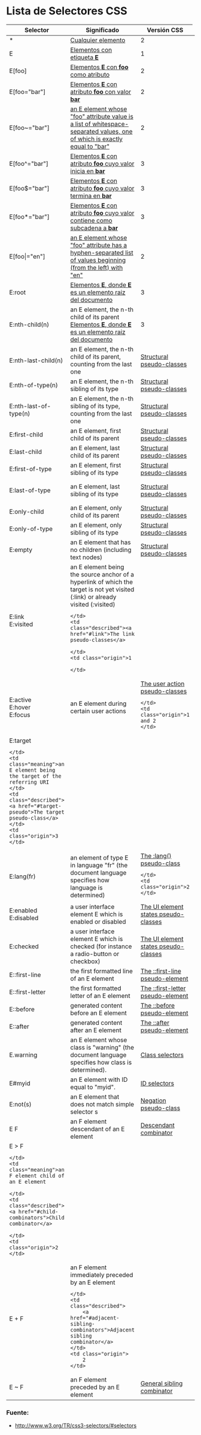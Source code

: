 # Lista de Selectores CSS

<table class="selectorsReview">
<thead>
<tr>
	<th class="pattern">
		Selector
	</th>
	<th class="meaning">
		Significado
	</th>
	<th class="origin">
		Versión CSS
   </th>
</tr>
</thead>
<tbody>
<tr>
	<td class="pattern">*</td>
	<td class="meaning">
		<a href="#universal-selector">Cualquier elemento</a>
	</td>
	<td class="origin">2</td>
</tr>
	<tr>
	<td class="pattern">E</td>
	<td class="meaning">
		<a href="#type-selectors">Elementos con etiqueta <b>E</b></a>
 	</td>
	<td class="origin">1</td>
</tr>
<tr>
	<td class="pattern">E[foo]</td>
	<td class="meaning">
		<a href="#attribute-selectors">Elementos <b>E</b> con <b>foo</b> como atributo</a>
 	</td>
	<td class="origin">2</td>
</tr>
<tr>
	<td class="pattern">E[foo="bar"]
 	</td>
	<td class="meaning">
      <a href="#attribute-selectors">Elementos <b>E</b> con atributo <b>foo</b> con valor <b>bar</b></a>
 	</td>
	<td class="origin">2</td>
</tr>
<tr>
	<td class="pattern">E[foo~="bar"]</td>
	<td class="meaning">
		<a href="#attribute-selectors">
		an E element whose "foo" attribute value is a list of
      whitespace-separated values, one of which is exactly equal to "bar"
     </a>
 	</td>
	<td class="origin">2</td>
</tr>
<tr>
	<td class="pattern">E[foo^="bar"]</td>	
	<td class="meaning">
		<a href="#attribute-selectors">Elementos <b>E</b> con atributo <b>foo</b> cuyo valor inicia en <b>bar</b></a>
 	</td>
	<td class="origin">3</td>
</tr>
<tr>
	<td class="pattern">E[foo$="bar"]</td>
	<td class="meaning">
		<a href="#attribute-selectors">Elementos <b>E</b> con atributo <b>foo</b> cuyo valor termina en <b>bar</b></a>
 	</td>
 	</td>
	<td class="origin">3</td>
</tr>
<tr>
	<td class="pattern">E[foo*="bar"]</td>
	<td class="meaning">
      <a href="#attribute-selectors">Elementos <b>E</b> con atributo <b>foo</b> cuyo valor contiene como subcadena a <b>bar</b></a>
 	</td>
	<td class="origin">3</td>
</tr>
<tr>
	<td class="pattern">E[foo|="en"]
 	</td>
	<td class="meaning">
      <a href="#attribute-selectors">
				an E element whose "foo" attribute has a
      hyphen-separated list of values beginning (from the left) with "en"
      </a>
 	</td>
	<td class="origin">2</td>
</tr>
<tr>
	<td class="pattern">E:root</td>
	<td class="meaning">
		<a href="#structural-pseudos">Elementos <b>E</b>, donde <b>E</b> es un elemento raiz del documento</a>
 	</td>
	<td class="origin">3</td>
</tr>
<tr>
	<td class="pattern">E:nth-child(n)
 	</td>
	<td class="meaning">an E element, the n-th child of its parent
		<a href="#structural-pseudos">Elementos <b>E</b>, donde <b>E</b> es un elemento raiz del documento</a>
 	</td>
	<td class="origin">3
	</td>
</tr>
<tr>
	<td class="pattern">E:nth-last-child(n)
 	</td>
	<td class="meaning">an E element, the n-th child of its parent, counting
      from the last one
 	</td>
	<td class="described"><a href="#structural-pseudos">Structural
      pseudo-classes</a>
 	</td>
	<td class="origin">3
	</td>
</tr>
<tr>
	<td class="pattern">E:nth-of-type(n)
 	</td>
	<td class="meaning">an E element, the n-th sibling of its type
 	</td>
	<td class="described"><a href="#structural-pseudos">Structural
      pseudo-classes</a>
 	</td>
	<td class="origin">3
	</td>
</tr>
<tr>
	<td class="pattern">E:nth-last-of-type(n)
 	</td>
	<td class="meaning">an E element, the n-th sibling of its type, counting
      from the last one
 	</td>
	<td class="described"><a href="#structural-pseudos">Structural
      pseudo-classes</a>
 	</td>
	<td class="origin">3
	</td>
</tr>
<tr>
	<td class="pattern">E:first-child
 	</td>
	<td class="meaning">an E element, first child of its parent
 	</td>
	<td class="described"><a href="#structural-pseudos">Structural
      pseudo-classes</a>
 	</td>
	<td class="origin">2
	</td>
</tr>
<tr>
	<td class="pattern">E:last-child
 	</td>
	<td class="meaning">an E element, last child of its parent
 	</td>
	<td class="described"><a href="#structural-pseudos">Structural
      pseudo-classes</a>
 	</td>
	<td class="origin">3
	</td>
</tr>
<tr>
	<td class="pattern">E:first-of-type
 	</td>
	<td class="meaning">an E element, first sibling of its type
 	</td>
	<td class="described"><a href="#structural-pseudos">Structural
      pseudo-classes</a>
 	</td>
	<td class="origin">3
	</td>
</tr>
<tr>
	<td class="pattern">E:last-of-type
 	</td>
	<td class="meaning">an E element, last sibling of its type
 	</td>
	<td class="described"><a href="#structural-pseudos">Structural
      pseudo-classes</a>
 	</td>
	<td class="origin">3

	</td>
</tr>
<tr>
	<td class="pattern">E:only-child
 	</td>
	<td class="meaning">an E element, only child of its parent
 	</td>
	<td class="described"><a href="#structural-pseudos">Structural
      pseudo-classes</a>
 	</td>
	<td class="origin">3
	</td>
</tr>
<tr>
	<td class="pattern">E:only-of-type
 	</td>
	<td class="meaning">an E element, only sibling of its type
 	</td>
	<td class="described"><a href="#structural-pseudos">Structural
      pseudo-classes</a>
 	</td>
	<td class="origin">3
	</td>
</tr>
<tr>
	<td class="pattern">E:empty
 	</td>
	<td class="meaning">an E element that has no children (including text
      nodes)
 	</td>
	<td class="described"><a href="#structural-pseudos">Structural
      pseudo-classes</a>
 	</td>
	<td class="origin">3
	</td>
</tr>
<tr>
	<td class="pattern">E:link<br>
      E:visited
 	</td>
	<td class="meaning">an E element being the source anchor of a hyperlink of
      which the target is not yet visited (:link) or already visited
      (:visited)

 	</td>
	<td class="described"><a href="#link">The link pseudo-classes</a>

 	</td>
	<td class="origin">1

	</td>
</tr>
<tr>
	<td class="pattern">E:active<br>
      E:hover<br>
      E:focus
 	</td>
	<td class="meaning">an E element during certain user actions
 	</td>
	<td class="described"><a href="#useraction-pseudos">The user action
      pseudo-classes</a>

 	</td>
	<td class="origin">1 and 2
	</td>
</tr>
<tr>
	<td class="pattern">E:target

 	</td>
	<td class="meaning">an E element being the target of the referring URI
 	</td>
	<td class="described"><a href="#target-pseudo">The target pseudo-class</a>
 	</td>
	<td class="origin">3
	</td>
</tr>
<tr>
	<td class="pattern">E:lang(fr)
 	</td>
	<td class="meaning">an element of type E in language "fr" (the document
      language specifies how language is determined)
 	</td>
	<td class="described"><a href="#lang-pseudo">The :lang() pseudo-class</a>

 	</td>
	<td class="origin">2
	</td>
</tr>
<tr>
	<td class="pattern">E:enabled<br>
      E:disabled
 	</td>
	<td class="meaning">a user interface element E which is enabled or
      disabled
 	</td>
	<td class="described"><a href="#UIstates">The UI element states
      pseudo-classes</a>
 	</td>
	<td class="origin">3
	</td>
</tr>
<tr>
	<td class="pattern">E:checked<!--<br>E:indeterminate-->
 	</td>
	<td class="meaning">a user interface element E which is
      checked<!-- or in an
      indeterminate state--> (for instance a
      radio-button or checkbox)
 	</td>
	<td class="described"><a href="#UIstates">The UI element states
      pseudo-classes</a>
 	</td>
	<td class="origin">3
	</td>
</tr>
<tr>
	<td class="pattern">E::first-line
 	</td>
	<td class="meaning">the first formatted line of an E element
 	</td>
	<td class="described"><a href="#first-line">The ::first-line
      pseudo-element</a>
 	</td>
	<td class="origin">1
	</td>
</tr>
<tr>
	<td class="pattern">E::first-letter
 	</td>
	<td class="meaning">the first formatted letter of an E element
 	</td>
	<td class="described"><a href="#first-letter">The ::first-letter
      pseudo-element</a>
 	</td>
	<td class="origin">1
	</td>
</tr>
<tr>
	<td class="pattern">E::before
 	</td>
	<td class="meaning">generated content before an E element
 	</td>
	<td class="described"><a href="#gen-content">The ::before
      pseudo-element</a>
 	</td>
	<td class="origin">2
	</td>
</tr>
<tr>
	<td class="pattern">E::after
 	</td>
	<td class="meaning">generated content after an E element
 	</td>
	<td class="described"><a href="#gen-content">The ::after
      pseudo-element</a>
 	</td>
	<td class="origin">2
	</td>
</tr>
<tr>
	<td class="pattern">E.warning
 	</td>
	<td class="meaning">an E element whose class is "warning" (the document
      language specifies how class is determined).
 	</td>
	<td class="described"><a href="#class-html">Class selectors</a>
 	</td>
	<td class="origin">1
	</td>
</tr>
<tr>
	<td class="pattern">E#myid
 	</td>
	<td class="meaning">an E element with ID equal to "myid".
 	</td>
	<td class="described"><a href="#id-selectors">ID selectors</a>
 	</td>
	<td class="origin">1
	</td>
</tr>
<tr>
	<td class="pattern">E:not(s)
 	</td>
	<td class="meaning">an E element that does not match simple selector s
 	</td>
	<td class="described"><a href="#negation">Negation pseudo-class</a>
 	</td>
	<td class="origin">3
	</td>
</tr>
<tr>
	<td class="pattern">E F
 	</td>
	<td class="meaning">an F element descendant of an E element
 	</td>
	<td class="described"><a href="#descendant-combinators">Descendant
      combinator</a>
 	</td>
	<td class="origin">1
	</td>
</tr>
<tr>
	<td class="pattern">E &gt; F

 	</td>
	<td class="meaning">an F element child of an E element

 	</td>
	<td class="described"><a href="#child-combinators">Child combinator</a>

 	</td>
	<td class="origin">2
	</td>
</tr>
<tr>
	<td class="pattern">E + F
 	</td>
	<td class="meaning">an F element immediately preceded by an E element

	</td>
	<td class="described">
		<a href="#adjacent-sibling-combinators">Adjacent sibling combinator</a>
	</td>
	<td class="origin">
		2
	</td>
</tr>
<tr>
	<td class="pattern">
		E ~ F
	</td>
	<td class="meaning">
		an F element preceded by an E element
	</td>
	<td class="described">
		<a href="#general-sibling-combinators">General sibling combinator</a>
	</td>
	<td class="origin">3</td>
 </tr>
 </tbody></table>

### Fuente:

 - <http://www.w3.org/TR/css3-selectors/#selectors>
